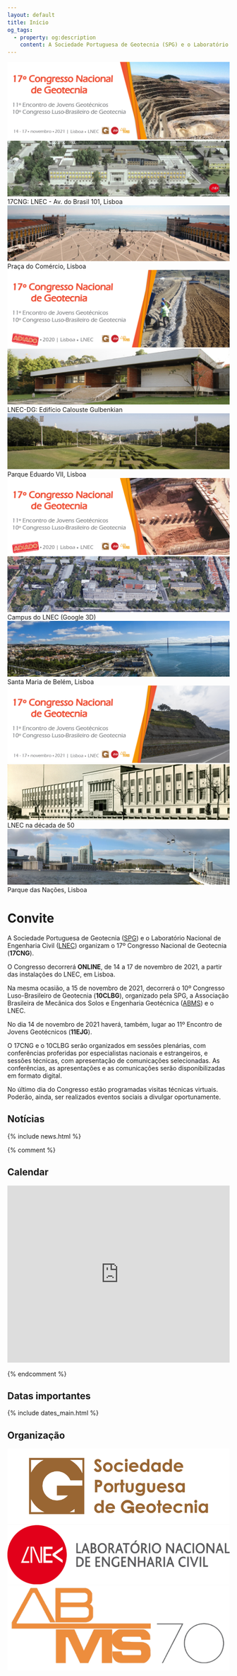 ```yaml
---
layout: default
title: Início
og_tags:
  - property: og:description
    content: A Sociedade Portuguesa de Geotecnia (SPG) e o Laboratório Nacional de Engenharia Civil (LNEC) têm a honra de o convidar para o XVII Congresso Nacional de Geotecnia (17CNG), a realizar-se ONLINE de 14 a 17 de novembro de 2021, a partir do Centro de Congressos do Laboratório Nacional de Engenharia Civil.
---
```


<!--  Camera JS with Required jQuery Easing Plugin-->

<!-- Plugin JavaScript -->
<script src="{{ site.baseurl }}/js/easing.min.js" type="text/javascript"></script>
<!-- Plugin JavaScript -->


<!-- Bootstrap Js -->

<script src="{{ site.baseurl }}/js/bootstrap.min.js" type="text/javascript"></script>


<link href="{{ site.baseurl }}/css/camera.css" rel="stylesheet">
<script src="{{ site.baseurl }}/js/camera.min.js"></script>

 
<div class="containerwrap">
        <!--Camera Slide-->    
         <div class="camera_wrap">                  
            <div data-src="images/headers/headers_1.png">
                <img src="images/headers/headers_1.png">
            </div>                       
            <div data-src="images/headers/headers_2.jpg">
                <img src="images/headers/headers_2.jpg">                                
                <div class="camera_caption">
                    17CNG: LNEC - Av. do Brasil 101, Lisboa
                </div>
            </div>  
            <div data-src="images/headers/headers_3.jpg">
                <img src="images/headers/headers_3.jpg">
                <div class="camera_caption">
                    Praça do Comércio, Lisboa
                </div>
            </div>                        
            <div data-src="images/headers/headers_1a.png">
                <img src="images/headers/headers_1a.png">
            </div>                                   
            <div data-src="images/headers/headers_4.jpg">
                <img src="images/headers/headers_4.jpg">                
                <div class="camera_caption">
                    LNEC-DG: Edifício Calouste Gulbenkian
                </div>                
            </div>            
            <div data-src="images/headers/headers_5.jpg">
                <img src="images/headers/headers_5.jpg">                
                <div class="camera_caption">
                    Parque Eduardo VII, Lisboa
                </div>                
            </div>            
             <div data-src="images/headers/headers_1b.png">
                <img src="images/headers/headers_1b.png">
            </div>                          
            <div data-src="images/headers/headers_6.jpg">
                <img src="images/headers/headers_6.jpg">                
                <div class="camera_caption">
                    Campus do LNEC (Google 3D)
                </div>                
            </div>                       
            <div data-src="images/headers/headers_7.jpg">
                <img src="images/headers/headers_7.jpg">             
                <div class="camera_caption">
                    Santa Maria de Belém, Lisboa
                </div>           
            </div>      
             <div data-src="images/headers/headers_1c.png">
                <img src="images/headers/headers_1c.png">
            </div>                               
            <div data-src="images/headers/headers_8.jpg">
                <img src="images/headers/headers_8.jpg">
                <div class="camera_caption">
                    LNEC na década de 50
                </div>
            </div>  
            <div data-src="images/headers/headers_9.jpg">
                <img src="images/headers/headers_9.jpg">
                <div class="camera_caption">
                    Parque das Nações, Lisboa
                </div>
            </div>  
         </div>   <!--------Camera Slide End-->
</div>  


# Convite

A Sociedade Portuguesa de Geotecnia ([SPG](http://www.spgeotecnia.pt)) e o Laboratório Nacional de Engenharia Civil ([LNEC](http://lnec.pt)) organizam o 17º Congresso Nacional de Geotecnia (**17CNG**). 

O Congresso decorrerá **ONLINE**, de 14 a 17 de novembro de 2021, a partir das instalações do LNEC, em Lisboa.  

Na mesma ocasião, a 15 de novembro de 2021, decorrerá o 10º Congresso Luso-Brasileiro de Geotecnia (**10CLBG**), organizado pela SPG, a Associação Brasileira de Mecânica dos Solos e Engenharia Geotécnica ([ABMS](http://www.abms.com.br)) e o LNEC. 

No dia 14 de novembro de 2021 haverá, também, lugar ao 11º Encontro de Jovens Geotécnicos (**11EJG**).

O 17CNG e o 10CLBG serão organizados em sessões plenárias, com conferências proferidas por especialistas nacionais e estrangeiros, e sessões técnicas, com apresentação de comunicações selecionadas. 
As conferências, as apresentações e as comunicações serão disponibilizadas em formato digital.

[comment]: <> (No decorrer do evento, está prevista a realização de uma exposição técnica virtual, na qual se conta com a participação de instituições e de empresas. )

No último dia do Congresso estão programadas visitas técnicas virtuais. 
Poderão, ainda, ser realizados eventos sociais a divulgar oportunamente.

## <i class="fa fa-newspaper-o"></i> Notícias

{% include news.html %}

{% comment %}
## <i class="fa fa-calendar-o"></i> Calendar

<iframe src="https://calendar.google.com/calendar/embed?title=ACM%20SIGCOMM%20Agenda&amp;showTitle=0&amp;showPrint=0&amp;showCalendars=0&amp;mode=AGENDA&amp;height=600&amp;wkst=1&amp;hl=en&amp;bgcolor=%23ffffff&amp;src=fgkdoih822v80dfk304pt56fjo%40group.calendar.google.com&amp;color=%23125A12&amp;ctz=America%2FSao_Paulo" style="border-width:0" width="100%" height="400" frameborder="0" scrolling="no"></iframe>

{% endcomment %}

## <i class="fa fa-calendar"></i> Datas importantes

{% include dates_main.html %}

## <i class="fa fa-gg"></i> Organização



<div class="sponsors">
    <a href="//www.spgeotecnia.pt/"><img src="images/SPG_logo.png" alt="Sociedade Portuguesa de Geotecnia" /></a>
	<a href="//www.lnec.pt/"><img src="images/LNEC_logo_2linhas.png" alt="Laboratório Nacional de Engenharia Civil" /></a>
	<a href="//www.abms.com.br/"><img src="images/ABMS70.png" alt="Associação Brasileira de Mecânica dos solos e Engenharia Geotecnica" /></a>  

</div>
